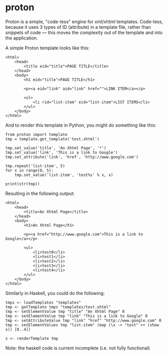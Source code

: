 proton
======

Proton is a simple, "code-less" engine for xml/xhtml templates. Code-less, because it uses 3 types of ID (attribute) in a template file, rather than snippets of code — this moves the complexity out of the template and into the application.

A simple Proton template looks like this:

    <html>
        <head>
            <title eid="title">PAGE TITLE</title>
        </head>
        <body>
            <h1 eid="title">PAGE TITLE</h1>

            <p><a eid="link" aid="link" href="">LINK ITEM</a></p>

            <ul>
                <li rid="list-item" eid="list-item">LIST ITEMS</li>
            </ul>
        </body>
    </html>

And to render this template in Python, you might do something like this:

    from proton import template
    tmp = template.get_template('test.xhtml')

    tmp.set_value('title', 'An Xhtml Page', '*')
    tmp.set_value('link', 'This is a link to Google')
    tmp.set_attribute('link', 'href', 'http://www.google.com')

    tmp.repeat('list-item', 5)
    for x in range(0, 5):
        tmp.set_value('list-item', 'test%s' % x, x)

    print(str(tmp))
    
Resulting in the following output:

    <html>
        <head>
            <title>An Xhtml Page</title>
        </head>
        <body>
            <h1>An Xhtml Page</h1>

            <p><a href="http://www.google.com">This is a link to Google</a></p>

            <ul>
                <li>test0</li>
                <li>test1</li>
                <li>test2</li>
                <li>test3</li>
                <li>test4</li>
            </ul>
        </body>
    </html>

Similarly in Haskell, you could do the following:

    tmps <- loadTemplates "templates"
    tmp <- getTemplate tmps "templates/test.xhtml"
    tmp <- setElementValue tmp "title" "An Xhtml Page" 0
    tmp <- setElementValue tmp "link" "This is a link to Google" 0
    tmp <- setAttributeValue tmp "link" "href" "http://www.google.com" 0
    tmp <- setElementValues tmp "list-item" (map (\x -> "test" ++ (show x)) [0..4])
    
    s <- renderTemplate tmp

Note: the haskell code is current incomplete (i.e. not fully functional)
